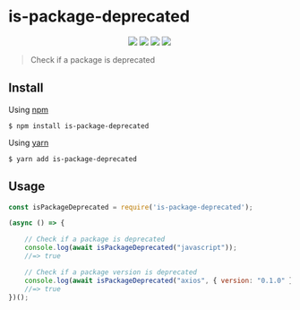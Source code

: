 # is-package-deprecated

<p align="center">
  <img src="https://img.shields.io/npm/dw/is-package-deprecated?style=for-the-badge">
  <img src="https://img.shields.io/npm/v/is-package-deprecated?style=for-the-badge">
  <img src="https://img.shields.io/github/forks/mister-coded/is-package-deprecated?style=for-the-badge">
  <img src="https://img.shields.io/github/stars/mister-coded/is-package-deprecated?style=for-the-badge">
</p>

> Check if a package is deprecated

## Install

Using [npm](https://npmjs.com)

```
$ npm install is-package-deprecated
```

Using [yarn](https://yarnpkg.com/en/)

```
$ yarn add is-package-deprecated
```

## Usage

```js
const isPackageDeprecated = require('is-package-deprecated');

(async () => {

    // Check if a package is deprecated
    console.log(await isPackageDeprecated("javascript"));
    //=> true

    // Check if a package version is deprecated
    console.log(await isPackageDeprecated("axios", { version: "0.1.0" }));
    //=> true
})();
```
